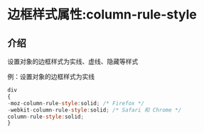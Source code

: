 # 边框样式属性:column-rule-style

## 介绍

设置对象的边框样式为实线、虚线、隐藏等样式

例：设置对象的边框样式为实线

```javascript
div
{
-moz-column-rule-style:solid; /* Firefox */
-webkit-column-rule-style:solid; /* Safari 和 Chrome */
column-rule-style:solid;
}
```